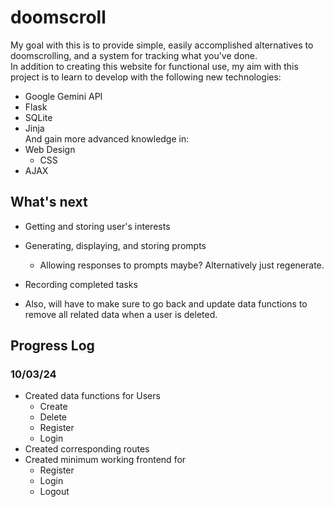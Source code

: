 # doomscroll
My goal with this is to provide simple, easily accomplished alternatives to doomscrolling, and a system for tracking what you've done. \
In addition to creating this website for functional use, my aim with this project is to learn to develop with the following new technologies:
- Google Gemini API
- Flask
- SQLite
- Jinja \
And gain more advanced knowledge in:
- Web Design
  - CSS
- AJAX 

## What's next
- Getting and storing user's interests
- Generating, displaying, and storing prompts
  - Allowing responses to prompts maybe? Alternatively just regenerate.
- Recording completed tasks

- Also, will have to make sure to go back and update data functions to remove all related data when a user is deleted.
  
## Progress Log
### 10/03/24
- Created data functions for Users
  - Create
  - Delete
  - Register
  - Login
- Created corresponding routes
- Created minimum working frontend for
  - Register
  - Login
  - Logout
